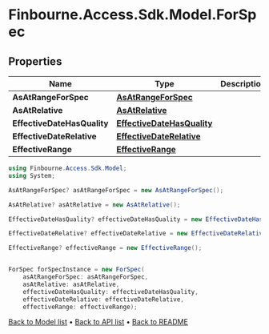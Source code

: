 # Finbourne.Access.Sdk.Model.ForSpec

## Properties

Name | Type | Description | Notes
------------ | ------------- | ------------- | -------------
**AsAtRangeForSpec** | [**AsAtRangeForSpec**](AsAtRangeForSpec.md) |  | [optional] 
**AsAtRelative** | [**AsAtRelative**](AsAtRelative.md) |  | [optional] 
**EffectiveDateHasQuality** | [**EffectiveDateHasQuality**](EffectiveDateHasQuality.md) |  | [optional] 
**EffectiveDateRelative** | [**EffectiveDateRelative**](EffectiveDateRelative.md) |  | [optional] 
**EffectiveRange** | [**EffectiveRange**](EffectiveRange.md) |  | [optional] 

```csharp
using Finbourne.Access.Sdk.Model;
using System;

AsAtRangeForSpec? asAtRangeForSpec = new AsAtRangeForSpec();

AsAtRelative? asAtRelative = new AsAtRelative();

EffectiveDateHasQuality? effectiveDateHasQuality = new EffectiveDateHasQuality();

EffectiveDateRelative? effectiveDateRelative = new EffectiveDateRelative();

EffectiveRange? effectiveRange = new EffectiveRange();


ForSpec forSpecInstance = new ForSpec(
    asAtRangeForSpec: asAtRangeForSpec,
    asAtRelative: asAtRelative,
    effectiveDateHasQuality: effectiveDateHasQuality,
    effectiveDateRelative: effectiveDateRelative,
    effectiveRange: effectiveRange);
```

[Back to Model list](../README.md#documentation-for-models) &#8226; [Back to API list](../README.md#documentation-for-api-endpoints) &#8226; [Back to README](../README.md)
